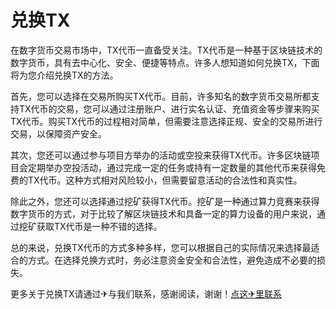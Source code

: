 # 兑换TX

在数字货币交易市场中，TX代币一直备受关注。TX代币是一种基于区块链技术的数字货币，具有去中心化、安全、便捷等特点。许多人想知道如何兑换TX，下面将为您介绍兑换TX的方法。

首先，您可以选择在交易所购买TX代币。目前，许多知名的数字货币交易所都支持TX代币的交易，您可以通过注册账户、进行实名认证、充值资金等步骤来购买TX代币。购买TX代币的过程相对简单，但需要注意选择正规、安全的交易所进行交易，以保障资产安全。

其次，您还可以通过参与项目方举办的活动或空投来获得TX代币。许多区块链项目会定期举办空投活动，通过完成一定的任务或持有一定数量的其他代币来获得免费的TX代币。这种方式相对风险较小，但需要留意活动的合法性和真实性。

除此之外，您还可以选择通过挖矿获得TX代币。挖矿是一种通过算力竞赛来获得数字货币的方式，对于比较了解区块链技术和具备一定的算力设备的用户来说，通过挖矿获取TX代币是一种不错的选择。

总的来说，兑换TX代币的方式多种多样，您可以根据自己的实际情况来选择最适合的方式。在选择兑换方式时，务必注意资金安全和合法性，避免造成不必要的损失。

更多关于兑换TX请通过✈与我们联系，感谢阅读，谢谢！[点这✈里联系](https://ss.k02.cc)